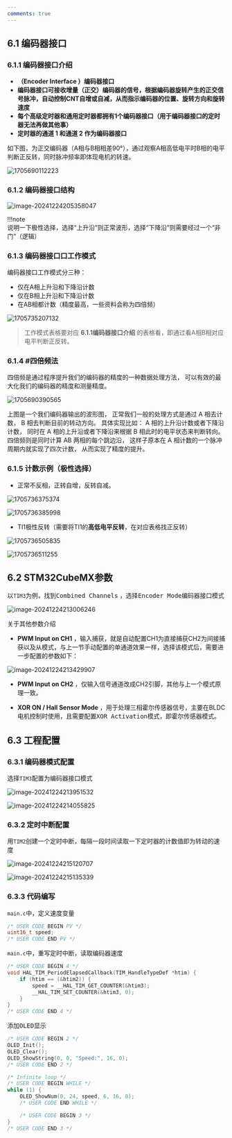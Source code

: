 ```yaml
---
comments: true
---
```



## 6.1 编码器接口

### 6.1.1 编码器接口介绍 

- **（Encoder Interface ）编码器接口**
- **编码器接口可接收增量（正交）编码器的信号，根据编码器旋转产生的正交信号脉冲，自动控制CNT自增或自减，从而指示编码器的位置、旋转方向和旋转速度**
- **每个高级定时器和通用定时器都拥有1个编码器接口（用于编码器接口的定时器无法再做其他事）**
- **定时器的通道 1 和通道 2 作为编码器接口**

如下图，为正交编码器（A相与B相相差90°），通过观察A相高低电平时B相的电平判断正反转，同时脉冲频率即体现电机的转速。

![1705690112223](6.Timer%E7%BC%96%E7%A0%81%E5%99%A8%E6%8E%A5%E5%8F%A3/1705690112223.png)



### 6.1.2 编码器接口结构

![image-20241224205358047](6.Timer%E7%BC%96%E7%A0%81%E5%99%A8%E6%8E%A5%E5%8F%A3/image-20241224205358047.png)

!!!note  
    说明一下极性选择，选择“上升沿”则正常波形，选择“下降沿”则需要经过一个“非门”（逻辑）

### 6.1.3 编码器接口口工作模式 

编码器接口工作模式分三种：

- 仅在A相上升沿和下降沿计数
- 仅在B相上升沿和下降沿计数
- 在AB相都计数（精度最高，一些资料会称为四倍频）

![1705735207132](6.Timer%E7%BC%96%E7%A0%81%E5%99%A8%E6%8E%A5%E5%8F%A3/1705735207132.png)

> 工作模式表格要对应 **6.1.1编码器接口介绍** 的表格看，即通过看A相B相对应电平判断正反转。

### 6.1.4 #四倍频法

四倍频是通过程序提升我们的编码器的精度的一种数据处理方法， 可以有效的最大化我们的编码器的精度和测量精度。 

![1705690390565](6.Timer%E7%BC%96%E7%A0%81%E5%99%A8%E6%8E%A5%E5%8F%A3/1705690390565.png)

上图是一个我们编码器输出的波形图， 正常我们一般的处理方式是通过 A 相去计数， B 相去判断目前的转动方向。 具体实现比如： A 相的上升沿计数或者下降沿计数， 同时在 A 相的上升沿或者下降沿来根据 B 相此时的电平状态来判断转向。四倍频则是同时计算 AB 两相的每个跳边沿， 这样子原本在 A 相计数的一个脉冲周期内就实现了四次计数， 从而实现了精度的提升。 

### 6.1.5 计数示例（极性选择）

- 正常不反相，正转自增，反转自减。

![1705736375374](6.Timer%E7%BC%96%E7%A0%81%E5%99%A8%E6%8E%A5%E5%8F%A3/1705736375374.png)

![1705736385998](6.Timer%E7%BC%96%E7%A0%81%E5%99%A8%E6%8E%A5%E5%8F%A3/1705736385998.png)

- TI1极性反转（需要将TI1的**高低电平反转**，在对应表格找正反转）

![1705736505835](6.Timer%E7%BC%96%E7%A0%81%E5%99%A8%E6%8E%A5%E5%8F%A3/1705736505835.png)

![1705736511255](6.Timer%E7%BC%96%E7%A0%81%E5%99%A8%E6%8E%A5%E5%8F%A3/1705736511255.png)



## 6.2 STM32CubeMX参数

以`TIM3`为例，找到<kbd>Combined Channels</kbd> ，选择<kbd>Encoder Mode</kbd>编码器接口模式

![image-20241224213006246](6.Timer%E7%BC%96%E7%A0%81%E5%99%A8%E6%8E%A5%E5%8F%A3/image-20241224213006246.png)

关于其他参数介绍

- **PWM Input on CH1** ，输入捕获，就是自动配置CH1为直接捕获CH2为间接捕获以及从模式，与上一节手动配置的单通道效果一样，选择该模式后，需要进一步配置的参数如下：

![image-20241224213429907](6.Timer%E7%BC%96%E7%A0%81%E5%99%A8%E6%8E%A5%E5%8F%A3/image-20241224213429907.png)

- **PWM Input on CH2** ，仅输入信号通道改成CH2引脚，其他与上一个模式原理一致。

- **XOR ON / Hall Sensor Mode** ，用于处理三相霍尔传感器信号，主要在BLDC 电机控制时使用，且需要配置<kbd>XOR Activation</kbd>模式，即霍尔传感器模式。

## 6.3 工程配置

### 6.3.1 编码器模式配置

选择`TIM3`配置为编码器接口模式

![image-20241224213951532](6.Timer%E7%BC%96%E7%A0%81%E5%99%A8%E6%8E%A5%E5%8F%A3/image-20241224213951532.png)

![image-20241224214055825](6.Timer%E7%BC%96%E7%A0%81%E5%99%A8%E6%8E%A5%E5%8F%A3/image-20241224214055825.png)

### 6.3.2 定时中断配置

用`TIM2`创建一个定时中断，每隔一段时间读取一下定时器的计数值即为转动的速度

![image-20241224215120707](6.Timer%E7%BC%96%E7%A0%81%E5%99%A8%E6%8E%A5%E5%8F%A3/image-20241224215120707.png)

![image-20241224215135339](6.Timer%E7%BC%96%E7%A0%81%E5%99%A8%E6%8E%A5%E5%8F%A3/image-20241224215135339.png)

### 6.3.3 代码编写

`main.c`中，定义速度变量

```C
/* USER CODE BEGIN PV */
uint16_t speed;
/* USER CODE END PV */
```

`main.c`中，重写定时中断，读取编码器速度

```C
/* USER CODE BEGIN 4 */
void HAL_TIM_PeriodElapsedCallback(TIM_HandleTypeDef *htim) {
    if (htim == (&htim2)) {
        speed = __HAL_TIM_GET_COUNTER(&htim3);
        __HAL_TIM_SET_COUNTER(&htim3, 0);
    }
}
/* USER CODE END 4 */
```

添加<kbd>OLED</kbd>显示

```C
/* USER CODE BEGIN 2 */
OLED_Init();
OLED_Clear();
OLED_ShowString(0, 0, "Speed:", 16, 0);
/* USER CODE END 2 */

/* Infinite loop */
/* USER CODE BEGIN WHILE */
while (1) {
    OLED_ShowNum(0, 24, speed, 6, 16, 0);
    /* USER CODE END WHILE */

    /* USER CODE BEGIN 3 */
}
/* USER CODE END 3 */
```





